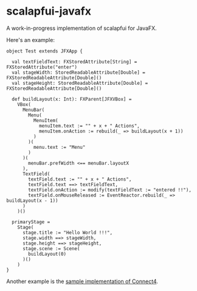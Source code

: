 # scalapfui-javafx
A work-in-progress implementation of scalapfui for JavaFX.

Here's an example:

```
object Test extends JFXApp {

  val textFieldText: FXStoredAttribute[String] = FXStoredAttribute("enter")
  val stageWidth: StoredReadableAttribute[Double] = FXStoredReadableAttribute[Double]()
  val stageHeight: StoredReadableAttribute[Double] = FXStoredReadableAttribute[Double]()

  def buildLayout(x: Int): FXParent[JFXVBox] =
    VBox(
      MenuBar(
        Menu(
          MenuItem(
            menuItem.text := "" + x + " Actions",
            menuItem.onAction := rebuild(_ => buildLayout(x + 1))
          )
        )(
          menu.text := "Menu"
        )
      )(
        menuBar.prefWidth <== menuBar.layoutX
      ),
      TextField(
        textField.text := "" + x + " Actions",
        textField.text ==> textFieldText,
        textField.onAction := modify(textFieldText := "entered !!"),
        textField.onMouseReleased := EventReactor.rebuild(_ => buildLayout(x - 1))
      )
    )()

  primaryStage =
    Stage(
      stage.title := "Hello World !!!",
      stage.width ==> stageWidth,
      stage.height ==> stageHeight,
      stage.scene := Scene(
        buildLayout(0)
      )()
    )
}
```
Another example is the [sample implementation of Connect4](https://github.com/bertderbecker/Connect4).
